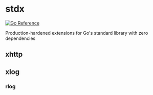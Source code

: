 # stdx

[![Go Reference](https://pkg.go.dev/badge/github.com/Data-Corruption/stdx.svg)](https://pkg.go.dev/github.com/Data-Corruption/stdx)

Production-hardened extensions for Go's standard library with zero dependencies

## xhttp

## xlog

### rlog
